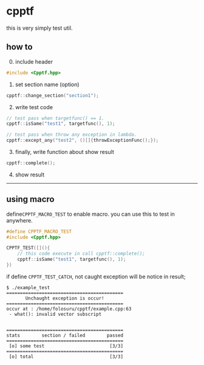 # cpptf
this is very simply test util.

## how to
0. include header
 ```c++
 #include <Cpptf.hpp>
 ```  
1. set section name (option)
 ```c++
 cpptf::change_section("section1");
 ```
2. write test code
 ```c++
 // test pass when targetfunc() == 1.
 cpptf::isSame("test1", targetfunc(), 1);

 // test pass when throw any exception in lambda.
 cpptf::except_any("test2", ()[]{throwExceptionFunc();});
 ```
3. finally, write function about show result
 ```c++
 cpptf::complete();
 ```
4. show result
----
## using macro
define`CPPTF_MACRO_TEST` to enable macro.
you can use this to test in anywhere.
```c++
#define CPPTF_MACRO_TEST
#include <Cpptf.hpp>

CPPTF_TEST([](){
    // this code execute in call cpptf::complete();
    cpptf::isSame("test1", targetfunc(), 1);
})
```

if define `CPPTF_TEST_CATCH`, not caught exception will be notice in result;
```
$ ./example_test
===========================================
       Unchaught exception is occur!
===========================================
occur at : /home/folosuru/cpptf/example.cpp:63
 - what(): invalid vector subscript
 
 
===========================================
stats        section / failed        passed
===========================================
 [o] some test                        [3/3]
===========================================
 [o] total                            [3/3]

```